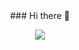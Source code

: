 
<center>
  ### Hi there 👋

  <img align="center" src="https://github-readme-stats.vercel.app/api?username=M4DM0E&hide_title=true&show_icons=true&theme=tokyonight" /></center>



<!--
**M4DM0e/M4DM0E** is a ✨ _special_ ✨ repository because its `README.md` (this file) appears on your GitHub profile.

Here are some ideas to get you started:

- 🔭 I’m currently working on ...
- 🌱 I’m currently learning ...
- 👯 I’m looking to collaborate on ...
- 🤔 I’m looking for help with ...
- 💬 Ask me about ...
- 📫 How to reach me: ...
- 😄 Pronouns: ...
- ⚡ Fun fact: ...
-->
